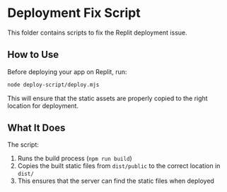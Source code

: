 # Deployment Fix Script

This folder contains scripts to fix the Replit deployment issue.

## How to Use

Before deploying your app on Replit, run:

```bash
node deploy-script/deploy.mjs
```

This will ensure that the static assets are properly copied to the right location for deployment.

## What It Does

The script:
1. Runs the build process (`npm run build`)
2. Copies the built static files from `dist/public` to the correct location in `dist/`
3. This ensures that the server can find the static files when deployed

